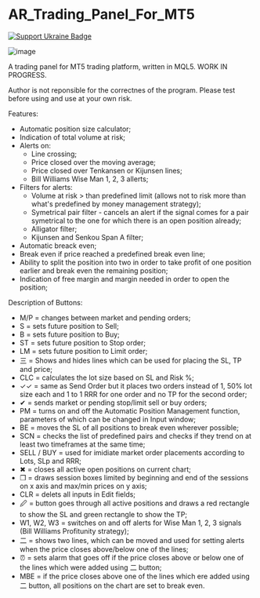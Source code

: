 # AR_Trading_Panel_For_MT5

[![Support Ukraine Badge](https://bit.ly/support-ukraine-now)](https://github.com/support-ukraine/support-ukraine)

![image](https://user-images.githubusercontent.com/21954163/216941119-cf7e90dc-ebce-45b3-bfa7-298daf29b202.png)

A trading panel for MT5 trading platform, written in MQL5.
WORK IN PROGRESS.

Author is not reponsible for the correctnes of the program. Please test before using and use at your own risk.

Features:
- Automatic position size calculator;
- Indication of total volume at risk;
- Alerts on:
  - Line crossing;
  - Price closed over the moving average;
  - Price closed over Tenkansen or Kijunsen lines;
  - Bill Williams Wise Man 1, 2, 3 allerts;
- Filters for alerts:
  - Volume at risk > than predefined limit (allows not to risk more than what's predefined by money management strategy);
  - Symetrical pair filter - cancels an alert if the signal comes for a pair symetrical to the one for which there is an open position already;
  - Alligator filter;
  - Kijunsen and Senkou Span A filter;
- Automatic breack even;
- Break even if price reached a predefined break even line;
- Ability to split the position into two in order to take profit of one position earlier and break even the remaining position;
- Indication of free margin and margin needed in order to open the position;

Description of Buttons:
- M/P = changes between market and pending orders;
- S = sets future position to Sell;
- B = sets future position to Buy;
- ST = sets future position to Stop order;
- LM = sets future position to Limit order;
- 三 = Shows and hides lines which can be used for placing the SL, TP and price;
- CLC = calculates the lot size based on SL and Risk %;
- ✓✓ = same as Send Order but it places two orders instead of 1, 50% lot size each and 1 to 1 RRR for one order and no TP for the second order;
- ✔ = sends market or pending stop/limit sell or buy orders;
- PM = turns on and off the Automatic Position Management function, parameters of which can be changed in Input window;
- BE = moves the SL of all positions to break even wherever possible;
- SCN = checks the list of predefined pairs and checks if they trend on at least two timeframes at the same time;
- SELL / BUY = used for imidiate market order placements according to Lots, SLp and RRR;
- ✖ = closes all active open positions on current chart;
- ❒ = draws session boxes limited by beginning and end of the sessions on x axis and max/min prices on y axis;
- CLR = delets all inputs in Edit fields;
- 🖉 = button goes through all active positions and draws a red rectangle to show the SL and green rectangle to show the TP;
- W1, W2, W3 = switches on and off alerts for Wise Man 1, 2, 3 signals (Bill Williams Profitunity strategy);
- ⼆ = shows two lines, which can be moved and used for setting alerts when the price closes above/below one of the lines;
- ⏰ = sets alarm that goes off if the price closes above or below one of the lines which were added using ⼆ button;
- MBE = if the price closes above one of the lines which ere added using ⼆ button, all positions on the chart are set to break even.

